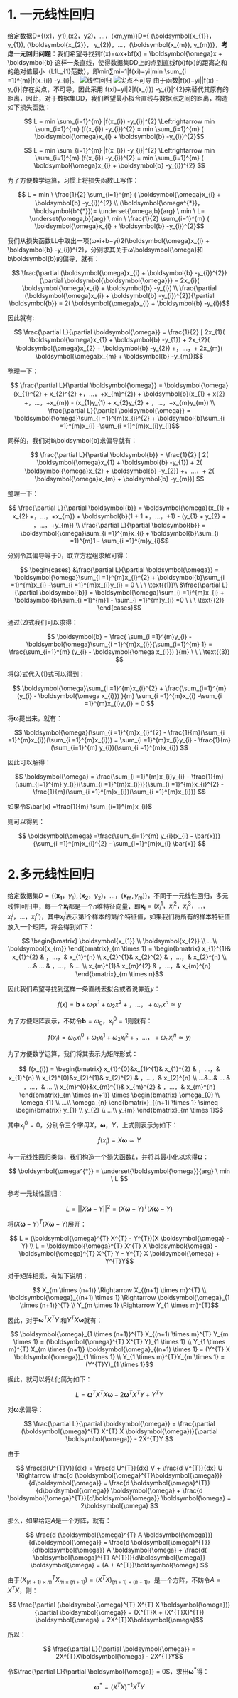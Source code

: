 # 1. 一元线性回归
给定数据D={(x1，y1),(x2，y2)，...，(xm,ym)}D=\{ (\boldsymbol{x_{1}}， y_{1}), (\boldsymbol{x_{2}}， y_{2})，...，(\boldsymbol{x_{m}}, y_{m})\}，**考虑一元回归问题**：我们希望寻找到f(x)=ωx+bf(x) = \boldsymbol{\omega}x + \boldsymbol{b} 这样一条直线，使得数据集DD上的点到直线f(x)f(x)的距离之和的绝对值最小（L1L_{1}范数），即min∑mi=1|f(xi)−yi|min \sum_{i =1}^{m}|f(x_{i}) -y_{i}|。
![线性回归](https://imgconvert.csdnimg.cn/aHR0cHM6Ly9ob3NoaW5vcnkuY29tL3dwLWNvbnRlbnQvdXBsb2Fkcy8yMDE5LzEyLyVFNyVCQSVCRiVFNiU4MCVBNyVFNSU5QiU5RSVFNSVCRCU5Mi1zY2FsZWQucG5n?x-oss-process=image/format,png)
![尖点不可导](https://imgconvert.csdnimg.cn/aHR0cHM6Ly9ob3NoaW5vcnkuY29tL3dwLWNvbnRlbnQvdXBsb2Fkcy8yMDE5LzEyLyVFNyVCQSVCRiVFNiU4MCVBNyVFNSU5QiU5RSVFNSVCRCU5Mi0lRTUlQjAlOTYlRTclODIlQjklRTQlQjglOEQlRTUlOEYlQUYlRTUlQUYlQkMtMS1zY2FsZWQucG5n?x-oss-process=image/format,png)
由于函数|f(x)−yi||f(x) -y_{i}|存在尖点，不可导，因此采用|f(xi)−yi|2|f(x_{i}) -y_{i}|^{2}来替代其原有的距离，因此，对于数据集DD，我们希望最小拟合直线与数据点之间的距离，构造如下损失函数：

```math
    L = min \sum_{i=1}^{m} |f(x_{i}) -y_{i}|^{2} \Leftrightarrow min \sum_{i=1}^{m} (f(x_{i}) -y_{i})^{2} =  min \sum_{i=1}^{m} ( \boldsymbol{\omega}x_{i} + \boldsymbol{b} -y_{i})^{2}
```
$$ L = min \sum_{i=1}^{m} |f(x_{i}) -y_{i}|^{2} \Leftrightarrow min \sum_{i=1}^{m} (f(x_{i}) -y_{i})^{2} =  min \sum_{i=1}^{m} ( \boldsymbol{\omega}x_{i} + \boldsymbol{b} -y_{i})^{2} $$

为了方便数学运算，习惯上将损失函数LL写作：
```math
    L = min \ \frac{1}{2} \sum_{i=1}^{m} ( \boldsymbol{\omega}x_{i} + \boldsymbol{b} -y_{i})^{2} \\

    (\boldsymbol{\omega^{*}}，\boldsymbol{b^{*}})= \underset{\omega,b}{arg} \ min \ L= \underset{\omega,b}{arg} \ min \ \frac{1}{2} \sum_{i=1}^{m} ( \boldsymbol{\omega}x_{i} + \boldsymbol{b} -y_{i})^{2}
```

我们从损失函数LL中取出一项(ωxi+b−yi)2(\boldsymbol{\omega}x_{i} + \boldsymbol{b} -y_{i})^{2}，分别求其关于ω\boldsymbol{\omega}和b\boldsymbol{b}的偏导，就有：
```math
    \frac{\partial (\boldsymbol{\omega}x_{i} + \boldsymbol{b} -y_{i})^{2}}{\partial \boldsymbol{\boldsymbol{\omega}}} = 2x_{i}( \boldsymbol{\omega}x_{i} + \boldsymbol{b} -y_{i})  \\

    \frac{\partial (\boldsymbol{\omega}x_{i} + \boldsymbol{b} -y_{i})^{2}}{\partial \boldsymbol{b}} = 2( \boldsymbol{\omega}x_{i} + \boldsymbol{b} -y_{i})
```

因此就有:
```math
    \frac{\partial L}{\partial \boldsymbol{\omega}} =  \frac{1}{2} [ 2x_{1}( \boldsymbol{\omega}x_{1} + \boldsymbol{b} -y_{1}) + 2x_{2}( \boldsymbol{\omega}x_{2} + \boldsymbol{b} -y_{2}) +，...，+ 2x_{m}( \boldsymbol{\omega}x_{m} + \boldsymbol{b} -y_{m})]
```

整理一下：
```math
    \frac{\partial L}{\partial \boldsymbol{\omega}} = \boldsymbol{\omega}(x_{1}^{2} + x_{2}^{2} +，...，+x_{m}^{2}) + \boldsymbol{b}(x_{1} + x{2} +，...，+x_{m}) - (x_{1}y_{1} + x_{2}y_{2} + ，...，+x_{m}y_{m})  \\

    \frac{\partial L}{\partial \boldsymbol{\omega}} = \boldsymbol{\omega}\sum_{i =1}^{m}x_{i}^{2}  + \boldsymbol{b}\sum_{i =1}^{m}x_{i} -\sum_{i =1}^{m}x_{i}y_{i}
```

同样的，我们对b\boldsymbol{b}求偏导就有：
```math

    \frac{\partial L}{\partial \boldsymbol{b}} = \frac{1}{2} [ 2( \boldsymbol{\omega}x_{1} + \boldsymbol{b} -y_{1}) + 2( \boldsymbol{\omega}x_{2} + \boldsymbol{b} -y_{2}) +，...，+ 2( \boldsymbol{\omega}x_{m} + \boldsymbol{b} -y_{m})]

```

整理一下：

```math
    \frac{\partial L}{\partial \boldsymbol{b}} = \boldsymbol{\omega}(x_{1} + x_{2} +，...，+x_{m}) + \boldsymbol{b}(1 + 1 +，...，+1) - (y_{1} + y_{2} + ，...，+y_{m}) \\

    \frac{\partial L}{\partial \boldsymbol{b}} = \boldsymbol{\omega}\sum_{i =1}^{m}x_{i}  + \boldsymbol{b}\sum_{i =1}^{m}1 - \sum_{i =1}^{m}y_{i}
```

分别令其偏导等于0，联立方程组求解可得：
```math 
    \begin{cases}
    &\frac{\partial L}{\partial \boldsymbol{\omega}} = \boldsymbol{\omega}\sum_{i =1}^{m}x_{i}^{2}  + \boldsymbol{b}\sum_{i =1}^{m}x_{i} -\sum_{i =1}^{m}x_{i}y_{i} = 0    \ \ \   \text{(1)}\\
    &\frac{\partial L}{\partial \boldsymbol{b}} = \boldsymbol{\omega}\sum_{i =1}^{m}x_{i}  + \boldsymbol{b}\sum_{i =1}^{m}1 - \sum_{i =1}^{m}y_{i} =0    \ \ \   \text{(2)}
    \end{cases}
```

通过$(2)$式我们可以求得：
```math
    \boldsymbol{b} = \frac{ \sum_{i =1}^{m}y_{i} -  \boldsymbol{\omega}\sum_{i =1}^{m}x_{i}}{\sum_{i=1}^{m} 1} = \frac{\sum_{i=1}^{m} (y_{i} - \boldsymbol{\omega x_{i}}) }{m}  \ \ \   \text{(3)}

```

将$(3)$式代入$(1)$式可以得到：
```math
    \boldsymbol{\omega}\sum_{i =1}^{m}x_{i}^{2}  + \frac{\sum_{i=1}^{m} (y_{i} - \boldsymbol{\omega x_{i}}) }{m} \sum_{i =1}^{m}x_{i} -\sum_{i =1}^{m}x_{i}y_{i} = 0

```

将$\boldsymbol{\omega}$提出来，就有：
```math
    \boldsymbol{\omega}(\sum_{i =1}^{m}x_{i}^{2} - \frac{1}{m}(\sum_{i =1}^{m}x_{i})(\sum_{i =1}^{m}x_{i})) = \sum_{i =1}^{m}x_{i}y_{i}  - \frac{1}{m}(\sum_{i=1}^{m} y_{i})(\sum_{i =1}^{m}x_{i})

```

因此可以解得：
```math
    \boldsymbol{\omega} = \frac{\sum_{i =1}^{m}x_{i}y_{i}  - \frac{1}{m}(\sum_{i=1}^{m} y_{i})(\sum_{i =1}^{m}x_{i})}{\sum_{i =1}^{m}x_{i}^{2} - \frac{1}{m}(\sum_{i =1}^{m}x_{i})(\sum_{i =1}^{m}x_{i})}

```

如果令$\bar{x} =\frac{1}{m} \sum_{i=1}^{m}x_{i}$

则可以得到：
```math
    \boldsymbol{\omega} =\frac{\sum_{i=1}^{m} y_{i}(x_{i} - \bar{x})}{\sum_{i =1}^{m}x_{i}^{2} - \sum_{i=1}^{m}x_{i} \bar{x}}

```

# 2.多元线性回归
给定数据集$D=\{ (\boldsymbol{x_{1}}， y_{1}), (\boldsymbol{x_{2}}， y_{2})，...，(\boldsymbol{x_{m}}, y_{m})\}$，不同于一元线性回归，多元线性回归中，每一个$\boldsymbol{x_{i}}$都是一个$n$维特征向量，即$\boldsymbol{x_{i}} = (x_{i}^{1}，x_{i}^{2}，x_{i}^{3}，...，x_{i}^{j}，...，x_{i}^{n})$，其中$x_{i}^{j}$表示第$i$个样本的第$j$个特征值，如果我们将所有的样本特征值放入一个矩阵，将会得到如下：
```math
    \begin{bmatrix}
    \boldsymbol{x_{1}} \\
    \boldsymbol{x_{2}} \\
    ...\\
    \boldsymbol{x_{m}}
    \end{bmatrix}_{m \times 1} = \begin{bmatrix}
    x_{1}^{1}& x_{1}^{2} & ，...，& x_{1}^{n} \\ 
    x_{2}^{1}& x_{2}^{2} & ，...，& x_{2}^{n} \\ 
    ...& ... & ，...，& ... \\ 
    x_{m}^{1}& x_{m}^{2} & ，...，& x_{m}^{n}
    \end{bmatrix}_{m \times n}
```

因此我们希望寻找到这样一条直线去拟合或者说靠近$y$：
```math
    f(x) =\boldsymbol{b} + \omega_{1} x^{1} + \omega_{2} x^{2}+，...，+\omega_{n} x^{n} \simeq y

```

为了方便矩阵表示，不妨令$\boldsymbol{b} = \omega_{0}$，$x_{i}^{0} = 1$则就有：
```math
    f(x_{i}) =\omega_{0} x_{i}^{0} + \omega_{1} x_{i}^{1} + \omega_{2} x_{i}^{2}+，...，+\omega_{n} x_{i}^{n} \simeq y_{i}

```

为了方便数学运算，我们将其表示为矩阵形式：
```math
    f(x_{i}) =  
    \begin{bmatrix}
    x_{1}^{0}&x_{1}^{1}& x_{1}^{2} & ，...，& x_{1}^{n} \\ 
    x_{2}^{0}&x_{2}^{1}& x_{2}^{2} & ，...，& x_{2}^{n} \\ 
    ...&...& ... & ，...，& ... \\ 
    x_{m}^{0}&x_{m}^{1}& x_{m}^{2} & ，...，& x_{m}^{n}
    \end{bmatrix}_{m \times (n+1)} \times \begin{bmatrix}
    \omega_{0} \\
    \omega_{1} \\
    ...\\
    \omega_{n}
    \end{bmatrix}_{(n+1) \times 1} \simeq \begin{bmatrix}
    y_{1} \\
    y_{2} \\
    ...\\
    y_{m}
    \end{bmatrix}_{m \times 1}
```

其中$x_{i}^{0} =0$，分别令三个字母$X，\boldsymbol{\omega}，Y$，上式则表示为如下：
```math
    f(x_{i}) = X \boldsymbol{\omega} \simeq Y

```

与一元线性回归类似，我们构造一个损失函数$L$，并将其最小化以求得$\boldsymbol{\omega}$：
```math
    \boldsymbol{\omega^{*}} = \underset{\boldsymbol{\omega}}{arg} \ min \ L

```
参考一元线性回归：
```math
    L = ||X \boldsymbol{\omega} - Y||^{2} = (X \boldsymbol{\omega} - Y)^{T}(X \boldsymbol{\omega} - Y)
```

将$(X \boldsymbol{\omega} - Y)^{T}(X \boldsymbol{\omega} - Y)$展开：

```math
    L = (\boldsymbol{\omega}^{T} X^{T} - Y^{T})(X \boldsymbol{\omega} - Y)  \\

    L = \boldsymbol{\omega}^{T} X^{T} X \boldsymbol{\omega} - \boldsymbol{\omega}^{T} X^{T} Y - Y^{T} X \boldsymbol{\omega} + Y^{T}Y
```

对于矩阵相乘，有如下说明：
```math
    X_{m \times (n+1)} \Rightarrow X_{(n+1) \times m}^{T} \\

    \boldsymbol{\omega}_{(n+1) \times 1} \Rightarrow \boldsymbol{\omega}_{1 \times (n+1)}^{T} \\

    Y_{m \times 1} \Rightarrow Y_{1 \times m}^{T}
```

因此，对于$\boldsymbol{\omega}^{T} X^{T} Y$ 和$Y^{T} X \boldsymbol{\omega}$就有：
```math
    \boldsymbol{\omega}_{1 \times (n+1)}^{T} X_{(n+1) \times m}^{T} Y_{m \times 1} = (\boldsymbol{\omega}^{T} X^{T} Y)_{1 \times 1} \\

    Y_{1 \times m}^{T} X_{m \times (n+1)} \boldsymbol{\omega}_{(n+1) \times 1} = (Y^{T} X \boldsymbol{\omega})_{1 \times 1} \\

    Y_{1 \times m}^{T}Y_{m \times 1} = (Y^{T}Y)_{1 \times 1}
```


据此，就可以将$L$化简为如下：
```math
    L = \boldsymbol{\omega}^{T} X^{T} X \boldsymbol{\omega} - 2\boldsymbol{\omega}^{T} X^{T} Y + Y^{T}Y

```
对$\boldsymbol{\omega}$求偏导：
```math
    \frac{\partial L}{\partial \boldsymbol{\omega}} = \frac{\partial (\boldsymbol{\omega}^{T} X^{T} X \boldsymbol{\omega})}{\partial \boldsymbol{\omega}} - 2X^{T}Y

```

由于
```math
    \frac{d(U^{T}V)}{dx} = \frac{d U^{T}}{dx} V + \frac{d V^{T}}{dx} U \Rightarrow \frac{d (\boldsymbol{\omega}^{T}\boldsymbol{\omega})}{d\boldsymbol{\omega}} = \frac{d \boldsymbol{\omega}^{T}}{d\boldsymbol{\omega}} \boldsymbol{\omega} + \frac{d \boldsymbol{\omega}^{T}}{d\boldsymbol{\omega}} \boldsymbol{\omega} = 2\boldsymbol{\omega}

```

那么，如果给定$A$是一个方阵，就有：
```math
    \frac{d (\boldsymbol{\omega}^{T} A \boldsymbol{\omega})}{d\boldsymbol{\omega}} = \frac{d \boldsymbol{\omega}^{T}}{d\boldsymbol{\omega}} A \boldsymbol{\omega} + \frac{d( \boldsymbol{\omega}^{T} A^{T})}{d\boldsymbol{\omega}} \boldsymbol{\omega} = (A + A^{T})\boldsymbol{\omega}

```

由于$(X_{(n+1) \times m}^{T} X_{m \times (n+1)}) = (X^{T}X)_{(n+1) \times (n+1)}$，是一个方阵，不妨令$A = X^{T}X$，则：
```math
    \frac{\partial (\boldsymbol{\omega}^{T} X^{T} X \boldsymbol{\omega})}{\partial \boldsymbol{\omega}} = (X^{T}X + (X^{T}X)^{T}) \boldsymbol{\omega} = 2X^{T}X\boldsymbol{\omega}
```

所以：
```math
    \frac{\partial L}{\partial \boldsymbol{\omega}} = 2X^{T}X\boldsymbol{\omega} - 2X^{T}Y
```

令$\frac{\partial L}{\partial \boldsymbol{\omega}} = 0$，求出$\boldsymbol{\omega^{*}}$得：
```math
    \boldsymbol{\omega^{*}} = (X^{T} X)^{-1} X^{T} Y
```



